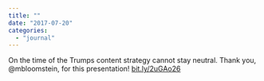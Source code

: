 ```yaml
---
title: ""
date: "2017-07-20"
categories: 
  - "journal"
---
```


On the time of the Trumps content strategy cannot stay neutral. Thank you, @mbloomstein, for this presentation! [bit.ly/2uGAo26](http://bit.ly/2uGAo26)
